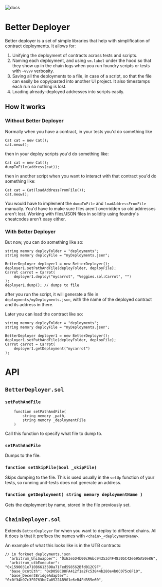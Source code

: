 ![docs]([https://github.com/github/docs/actions/workflows/main.yml/badge.svg](https://github.com/arshankhanifar/better-deployer/actions/workflows/mdbook.yaml/badge.svg))

# Better Deployer

Better deployer is a set of simple libraries that help with
simplification of contract deployments. It allows for:

1. Unifying the deployment of contracts across tests and scripts.
2. Naming each deployment, and using `vm.label` under the hood
   so that they show up in the chain logs when you run foundry scripts
   or tests with `-vvvv` verbosity.
3. Saving all the deployments to a file, in case of a script, so that
   the file can easily be copy/pasted into another UI project. It also
   timestamps each run so nothing is lost.
4. Loading already-deployed addresses into scripts easily.

## How it works

### Without Better Deployer

Normally when you have a contract, in your tests you'd do something like

```
Cat cat = new Cat();
cat.meow();
```

then in your deploy scripts you'd do something like:

```
Cat cat = new Cat();
dumpToFile(address(cat));
```

then in another script when you want to interact with that contract you'd
do something like:

```
Cat cat = Cat(loadAddressFromFile());
cat.meow();
```

You would have to implement the `dumpToFile` and `loadAddressFromFile` manually.
You'd have to make sure files aren't overridden so old addresses aren't lost.
Working with files/JSON files in solidity using foundry's cheatcodes aren't easy either.

### With Better Deployer

But now, you can do something like so:

```
string memory deployFolder = "deployments";
string memory deployFile = "myDeployments.json";

BetterDeployer deployer1 = new BetterDeployer();
deployer1.setPathAndFile(deployFolder, deployFile);
Carrot carrot = Carrot(
    deployer1.deploy("mycarrot", "Veggies.sol:Carrot", "")
);
deployer1.dump(); // dumps to file
```

after you run the script, it will generate a file in `deployments/myDeployments.json`,
with the name of the deployed contract and its address in there.

Later you can load the contract like so:

```
string memory deployFolder = "deployments";
string memory deployFile = "myDeployments.json";

BetterDeployer deployer1 = new BetterDeployer();
deployer1.setPathAndFile(deployFolder, deployFile);
Carrot carrot = Carrot(
    deployer1.getDeployment("mycarrot")
);
```

# API
## `BetterDeployer.sol`

### `setPathAndFile`

```
    function setPathAndFile(
        string memory _path,
        string memory _deploymentFile
    )
```

Call this function to specify what file to dump to.

### `setPathAndFile`

Dumps to the file.

### `function setSkipFile(bool _skipFile)`

Skips dumping to the file. This is used usually in the
`setUp` function of your tests, so running unit-tests
does not generate an address.

### `function getDeployment( string memory deploymentName )`

Gets the deployment by name, stored in the file previously set.

## `ChainDeployer.sol`
Extends `BetterDeployer` for when you want to deploy to
different chains. All it does is that it prefixes the 
names with `<chain>_<deploymentName>`.

An example of what this looks like is in the UTB contracts:
``` 
// in forknet_deployments.json
  "arbitrum_UniSwapper": "0xE3e5D4b00c96bc94353d4F48305C42e695A50e86",
  "arbitrum_utbExecutor": "0x1590031e710B6613598a71Fed598562Bfd012C9F",
  "base_DcntEth": "0xD058C88FA412f1a2Fc53844b280e4b0C075c6F10",
  "base_DecentBridgeAdapter": "0x0f34b97c3F0763be7a0522AB901e6eB4Fd355e60",
```

